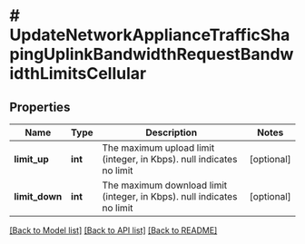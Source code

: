 # # UpdateNetworkApplianceTrafficShapingUplinkBandwidthRequestBandwidthLimitsCellular

## Properties

Name | Type | Description | Notes
------------ | ------------- | ------------- | -------------
**limit_up** | **int** | The maximum upload limit (integer, in Kbps). null indicates no limit | [optional]
**limit_down** | **int** | The maximum download limit (integer, in Kbps). null indicates no limit | [optional]

[[Back to Model list]](../../README.md#models) [[Back to API list]](../../README.md#endpoints) [[Back to README]](../../README.md)
